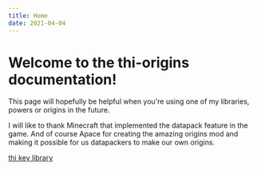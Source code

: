 ```yaml
---
title: Home
date: 2021-04-04
---
```


# Welcome to the thi-origins documentation!

This page will hopefully be helpful when you're using one of my libraries, powers or origins in the future.

I will like to thank Minecraft that implemented the datapack feature in the game.
And of course Apace for creating the amazing origins mod and making it possible for us datapackers to make our own origins.

[thi key library](thi_key_library.md)

